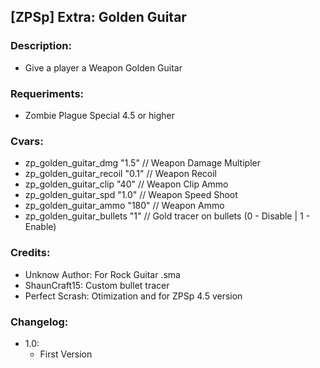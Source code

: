 ## [ZPSp] Extra: Golden Guitar

### Description:
- Give a player a Weapon Golden Guitar

### Requeriments:
- Zombie Plague Special 4.5 or higher

### Cvars:
- zp_golden_guitar_dmg "1.5"		// Weapon Damage Multipler
- zp_golden_guitar_recoil "0.1"     // Weapon Recoil
- zp_golden_guitar_clip "40"		// Weapon Clip Ammo
- zp_golden_guitar_spd "1.0"		// Weapon Speed Shoot
- zp_golden_guitar_ammo "180"		// Weapon Ammo
- zp_golden_guitar_bullets "1"      // Gold tracer on bullets (0 - Disable | 1 - Enable)

### Credits:
- Unknow Author: For Rock Guitar .sma
- ShaunCraft15: Custom bullet tracer
- Perfect Scrash: Otimization and for ZPSp 4.5 version

### Changelog:
* 1.0:
    - First Version